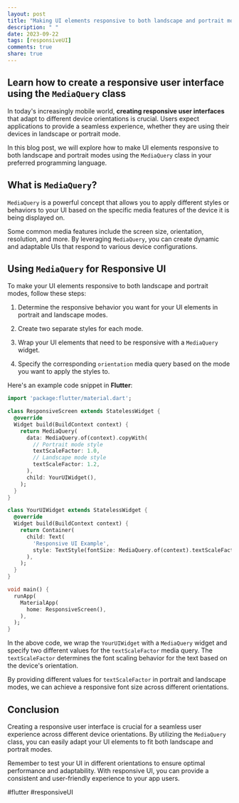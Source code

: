 ```yaml
---
layout: post
title: "Making UI elements responsive to both landscape and portrait modes using `MediaQuery`"
description: " "
date: 2023-09-22
tags: [responsiveUI]
comments: true
share: true
---
```

## Learn how to create a responsive user interface using the `MediaQuery` class

In today's increasingly mobile world, **creating responsive user interfaces** that adapt to different device orientations is crucial. Users expect applications to provide a seamless experience, whether they are using their devices in landscape or portrait mode.

In this blog post, we will explore how to make UI elements responsive to both landscape and portrait modes using the `MediaQuery` class in your preferred programming language.

## What is `MediaQuery`?
`MediaQuery` is a powerful concept that allows you to apply different styles or behaviors to your UI based on the specific media features of the device it is being displayed on.

Some common media features include the screen size, orientation, resolution, and more. By leveraging `MediaQuery`, you can create dynamic and adaptable UIs that respond to various device configurations.

## Using `MediaQuery` for Responsive UI
To make your UI elements responsive to both landscape and portrait modes, follow these steps:

1. Determine the responsive behavior you want for your UI elements in portrait and landscape modes.

2. Create two separate styles for each mode.

3. Wrap your UI elements that need to be responsive with a `MediaQuery` widget.

4. Specify the corresponding `orientation` media query based on the mode you want to apply the styles to.

Here's an example code snippet in **Flutter**:

```dart
import 'package:flutter/material.dart';

class ResponsiveScreen extends StatelessWidget {
  @override
  Widget build(BuildContext context) {
    return MediaQuery(
      data: MediaQuery.of(context).copyWith(
        // Portrait mode style
        textScaleFactor: 1.0,
        // Landscape mode style
        textScaleFactor: 1.2,
      ),
      child: YourUIWidget(),
    );
  }
}

class YourUIWidget extends StatelessWidget {
  @override
  Widget build(BuildContext context) {
    return Container(
      child: Text(
        'Responsive UI Example',
        style: TextStyle(fontSize: MediaQuery.of(context).textScaleFactor * 20),
      ),
    );
  }
}

void main() {
  runApp(
    MaterialApp(
      home: ResponsiveScreen(),
    ),
  );
}
```
In the above code, we wrap the `YourUIWidget` with a `MediaQuery` widget and specify two different values for the `textScaleFactor` media query. The `textScaleFactor` determines the font scaling behavior for the text based on the device's orientation.

By providing different values for `textScaleFactor` in portrait and landscape modes, we can achieve a responsive font size across different orientations.

## Conclusion

Creating a responsive user interface is crucial for a seamless user experience across different device orientations. By utilizing the `MediaQuery` class, you can easily adapt your UI elements to fit both landscape and portrait modes.

Remember to test your UI in different orientations to ensure optimal performance and adaptability. With responsive UI, you can provide a consistent and user-friendly experience to your app users.

#flutter #responsiveUI